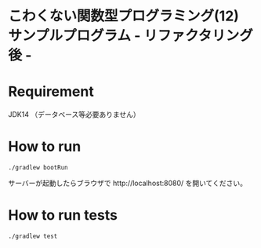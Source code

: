 # こわくない関数型プログラミング(12) サンプルプログラム - リファクタリング後 -

# Requirement
JDK14
（データベース等必要ありません）

# How to run
```
./gradlew bootRun
```

サーバーが起動したらブラウザで http://localhost:8080/ を開いてください。

# How to run tests
```
./gradlew test
```
